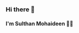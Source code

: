 ### Hi there 👋 

#### I'm Sulthan Mohaideen 👨‍💻

<!--**SulthanNK/SulthanNK** is a ✨ _special_ ✨ repository because its `README.md` (this file) appears on your GitHub profile. 
- 🔭 I’m currently working on **my own portfolio**
- 🌱 I’m currently learning the **Full-Stack Development**
- 👯 I’m looking to collaborate on ...
- 🤔 I’m looking for help with ...
- 💬 Ask me about: Anything!, I'm happy to help :v:
- 📫 How to reach me: [LinkedIn](https://www.linkedin.com/in/sulthannk/)  [Twitter](https://twitter.com/SulthanNK)
- 😄 Pronouns: He/Him :innocent:
- ⚡ Fun fact: When every developers love coffee. But, I prefer tea :heart: :sweat_smile:

-->
